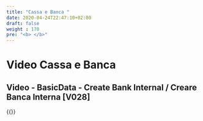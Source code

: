 ```yaml
---
title: "Cassa e Banca "
date: 2020-04-24T22:47:10+02:00
draft: false
weight : 170
pre: "<b> </b>"
---
```


# Video Cassa e Banca 
## Video - BasicData - Create Bank Internal / Creare Banca Interna [V028]
{{<youtube tpQc-h6q69I>}}

